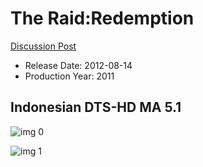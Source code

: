# The Raid:Redemption

[Discussion Post](https://www.avsforum.com/threads/bass-eq-for-filtered-movies.2995212/post-59347208)

* Release Date: 2012-08-14
* Production Year: 2011

## Indonesian DTS-HD MA 5.1

![img 0](https://i.imgur.com/28FO1Y0.jpg)

![img 1](https://i.imgur.com/Z8mcKyB.png)

